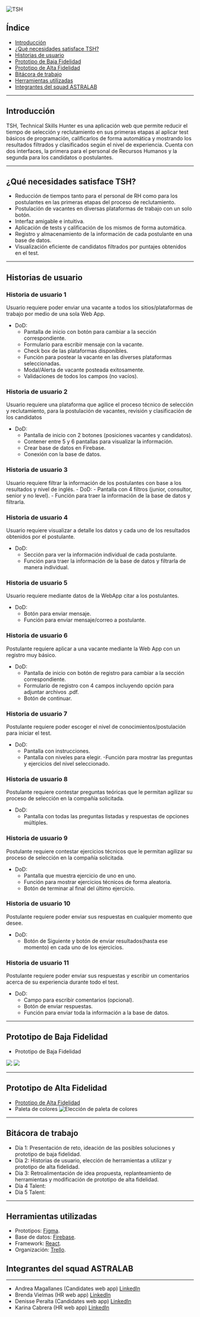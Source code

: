 ![TSH](https://i.ibb.co/7YjysWD/tsh-Iconshort.png)

## Índice
- [Introducción](#introducción)
- [¿Qué necesidades satisface TSH?](#¿qué-necesidades-satisface-tsh?)
- [Historias de usuario](#historias-de-usuario)
- [Prototipo de Baja Fidelidad](#prototipo-de-baja-fidelidad)
- [Prototipo de Alta Fidelidad](#prototipo-de-alta-fidelidad)
- [Bitácora de trabajo](#bitácora-de-trabajo)
- [Herramientas utilizadas](#herramientas-utilizadas)
- [Integrantes del squad ASTRALAB](#Integrantes-del-squad-astralab)
---

## Introducción
TSH, Technical Skills Hunter es una aplicación web que permite reducir el tiempo de selección y reclutamiento en sus primeras etapas al aplicar test básicos de programación, calificarlos de forma automática y mostrando los resultados filtrados y clasificados según el nivel de experiencia. Cuenta con dos interfaces, la primera para el personal de Recursos Humanos y la segunda para los candidatos o postulantes.

---

## ¿Qué necesidades satisface TSH?
- Reducción de tiempos tanto para el personal de RH como para los postulantes en las primeras etapas del proceso de reclutamiento.
- Postulación de vacantes en diversas plataformas de trabajo con un solo botón.
- Interfaz amigable e intuitiva.
- Aplicación de tests y calificación de los mismos de forma automática.
- Registro y almacenamiento de la información de cada postulante en una base de datos.
- Visualización eficiente de candidatos filtrados por puntajes obtenidos en el test.

---

## Historias de usuario
### Historia de usuario 1
  Usuario requiere poder enviar una vacante a todos los sitios/plataformas de trabajo por medio de una sola Web App.
  - DoD:
    - Pantalla de inicio con botón para cambiar a la sección correspondiente.
    - Formulario para escribir mensaje con la vacante.
    - Check box de las plataformas disponibles.
    - Función para postear la vacante en las diverses plataformas seleccionadas.
    - Modal/Alerta de vacante posteada exitosamente.
    - Validaciones de todos los campos (no vacíos).
### Historia de usuario 2
  Usuario requiere una plataforma que agilice el proceso técnico de selección y reclutamiento, para la postulación de vacantes, revisión y clasificación de los candidatos
  - DoD:
    - Pantalla de inicio con 2 botones (posiciones vacantes y candidatos).
    - Contener entre 5 y 6 pantallas para visualizar la información.
    - Crear base de datos en Firebase.
    - Conexión con la base de datos.
### Historia de usuario 3
  Usuario requiere filtrar la información de los postulantes con base a los resultados y nivel de inglés.
    - DoD:
    - Pantalla con 4 filtros (junior, consultor, senior y no level).
    - Función para traer la información de la base de datos y filtrarla.
### Historia de usuario 4
  Usuario requiere visualizar a detalle los datos y cada uno de los resultados obtenidos por el postulante.
  - DoD:
    - Sección para ver la información individual de cada postulante.
    - Función para traer la información de la base de datos y filtrarla de manera individual.
### Historia de usuario 5
  Usuario requiere mediante datos de la WebApp citar a los postulantes.
  - DoD:
    - Botón para enviar mensaje.
    - Función para enviar mensaje/correo a postulante.
### Historia de usuario 6
  Postulante requiere aplicar a una vacante mediante la Web App con un registro muy básico.
  - DoD:
    - Pantalla de inicio con botón de registro para cambiar a la sección correspondiente.
    - Formulario de registro con 4 campos incluyendo opción para adjuntar archivos .pdf.
    - Botón de continuar.
### Historia de usuario 7
  Postulante requiere poder escoger el nivel de conocimientos/postulación para iniciar el test.
  - DoD:
    - Pantalla con instrucciones.
    - Pantalla con niveles para elegir.
    -Función para mostrar las preguntas y ejercicios del nivel seleccionado.
### Historia de usuario 8
  Postulante requiere contestar preguntas teóricas que le permitan agilizar su proceso de selección en la compañía solicitada.
  - DoD:
    - Pantalla con todas las preguntas listadas y respuestas de opciones múltiples.
### Historia de usuario 9
  Postulante requiere contestar ejercicios técnicos que le permitan agilizar su proceso de selección en la compañía solicitada.
  - DoD:
    - Pantalla que muestra ejercicio de uno en uno.
    - Función para mostrar ejercicios técnicos de forma aleatoria.
    - Botón de terminar al final del último ejercicio.
### Historia de usuario 10
  Postulante requiere poder enviar sus respuestas en cualquier momento que desee.
  - DoD:
    - Botón de Siguiente y botón de enviar resultados(hasta ese momento) en cada uno de los ejercicios.
### Historia de usuario 11
  Postulante requiere poder enviar sus respuestas y escribir un comentarios acerca de su experiencia durante todo el test.
  - DoD:
    - Campo para escribir comentarios (opcional).
    - Botón de enviar respuestas.
    - Función para enviar toda la información a la base de datos.

---

## Prototipo de Baja Fidelidad

- Prototipo de Baja Fidelidad

![](https://i.ibb.co/Qkx5YMh/IMG-20191204-WA0028.jpg)
![](https://i.ibb.co/q5zQgbf/IMG-20191204-WA0029.jpg)

---

## Prototipo de Alta Fidelidad
- [Prototipo de Alta Fidelidad](https://www.figma.com/file/3TLJwYnGO2ROt5VCObjGUz/Talentlab?node-id=0%3A1)
- Paleta de colores
![Elección de paleta de colores](https://i.ibb.co/f95bMk3/Screen-Shot-2019-12-05-at-8-26-24.png)


---

## Bitácora de trabajo
- Día 1: Presentación de reto, ideación de las posibles soluciones y prototipo de baja fidelidad.
- Día 2: Historias de usuario, elección de herramientas a utilizar y prototipo de alta fidelidad.
- Día 3: Retroalimentación de idea propuesta, replanteamiento de herramientas y modificación de prototipo de alta fidelidad.
- Día 4 Talent:
- Día 5 Talent:

---

## Herramientas utilizadas
- Prototipos: [Figma](https://www.figma.com/).
- Base de datos: [Firebase](https://console.firebase.google.com/project/astralab-003/authentication/users).
- Framework: [React](https://es.reactjs.org).
- Organización: [Trello](https://trello.com/b/wGM6lGbq/talent-fest).


## Integrantes del squad ASTRALAB
---
* Andrea Magallanes (Candidates web app) [LinkedIn](https://www.linkedin.com/in/andreamagallanes/)
* Brenda Vielmas (HR web app) [LinkedIn](https://www.linkedin.com/in/brendavielmas/)
* Denisse Peralta (Candidates web app) [LinkedIn](https://www.linkedin.com/in/denisse-peralta-barrales/)
* Karina Cabrera (HR web app) [LinkedIn](https://www.linkedin.com/in/eng-karina-cabrera/)